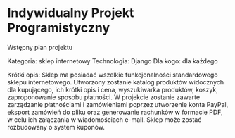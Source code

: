 # Indywidualny Projekt Programistyczny

Wstępny plan projektu

Kategoria: sklep internetowy
Technologia: Django 
Dla kogo: dla każdego

Krótki opis: Sklep ma posiadać wszelkie funkcjonalności standardowego sklepu internetowego. Utworzony zostanie katalog produktów widocznych dla kupującego, ich krótki opis i cena, wyszukiwarka produktów, koszyk, zaproponowanie sposobu płatności. W projekcie zostanie zawarte zarządzanie płatnościami i zamówieniami poprzez utworzenie konta PayPal, eksport zamówień do pliku oraz generowanie rachunków w formacie PDF, w celu ich załączania w wiadomościach e-mail. Sklep może zostać rozbudowany o system kuponów. 
